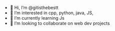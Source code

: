 - 👋 Hi, I’m @gitisthebestt
- 👀 I’m interested in cpp, python, java, JS,
- 🌱 I’m currently learning Js
- 💞️ I’m looking to collaborate on web dev projects


<!---
gitisthebestt/gitisthebestt is a ✨ special ✨ repository because its `README.md` (this file) appears on your GitHub profile.
You can click the Preview link to take a look at your changes.
--->
